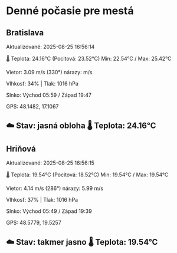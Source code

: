 ﻿# Denné počasie pre mestá

## Bratislava
Aktualizované: 2025-08-25 16:56:14

🌡️ Teplota: 24.16°C 
(Pocitová: 23.52°C)
Min: 22.54°C / Max: 25.42°C

Vietor: 3.09 m/s    (330°) 
nárazy:  m/s

Vlhkosť: 34% | Tlak: 1016 hPa

Slnko: Východ 05:59 / Západ 19:47

GPS: 48.1482, 17.1067

☁️ Stav: jasná obloha        🌡️ Teplota: 24.16°C
---

## Hriňová
Aktualizované: 2025-08-25 16:56:15

🌡️ Teplota: 19.54°C 
(Pocitová: 18.52°C)
Min: 19.54°C / Max: 19.54°C

Vietor: 4.14 m/s (286°)
nárazy: 5.99 m/s

Vlhkosť: 37% | Tlak: 1016 hPa

Slnko: Východ 05:49 / Západ 19:39

GPS: 48.5779, 19.5257

☁️ Stav: takmer jasno        🌡️ Teplota: 19.54°C
---
